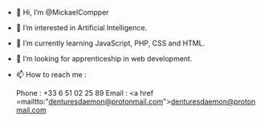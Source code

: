 - 👋 Hi, I’m @MickaelCompper
- 👀 I’m interested in Artificial Intelligence.
- 🌱 I’m currently learning JavaScript, PHP, CSS and HTML.
- 💞️ I’m looking for apprenticeship in web development.
- 📫 How to reach me :

  Phone : +33 6 51 02 25 89
  Email : <a href =mailtto:"denturesdaemon@protonmail.com">denturesdaemon@protonmail.com</a>
  
